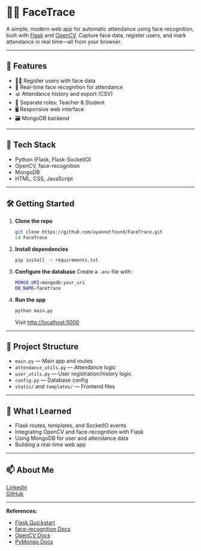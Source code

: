 # 🧑‍💼 FaceTrace

A simple, modern web app for automatic attendance using face recognition, built with [Flask](https://flask.palletsprojects.com/) and [OpenCV](https://opencv.org/). Capture face data, register users, and mark attendance in real time—all from your browser.

---

## 🚀 Features
- 🧑‍💼 Register users with face data
- 📸 Real-time face recognition for attendance
- 📊 Attendance history and export (CSV)
- 🏫 Separate roles: Teacher & Student
- 🖥️ Responsive web interface
- 🗃️ MongoDB backend

---

## 🧩 Tech Stack
- Python (Flask, Flask-SocketIO)
- OpenCV, face-recognition
- MongoDB
- HTML, CSS, JavaScript

---

## 🛠️ Getting Started

1. **Clone the repo**
   ```bash
   git clone https://github.com/ayannotfound/FaceTrace.git
   cd FaceTrace
   ```
2. **Install dependencies**
   ```bash
   pip install -r requirements.txt
   ```
3. **Configure the database**
   Create a `.env` file with:
   ```bash
   MONGO_URI=mongodb:your_uri
   DB_NAME=facetrace
   ```

4. **Run the app**
   ```bash
   python main.py
   ```
   Visit [http://localhost:5000](http://localhost:5000)

---

## 📁 Project Structure

- `main.py` — Main app and routes
- `attendance_utils.py` — Attendance logic
- `user_utils.py` — User registration/history logic
- `config.py` — Database config
- `static/` and `templates/` — Frontend files

---

## 🧠 What I Learned

- Flask routes, templates, and SocketIO events
- Integrating OpenCV and face-recognition with Flask
- Using MongoDB for user and attendance data
- Building a real-time web app

---

## 📫 About Me

[LinkedIn](https://www.linkedin.com/in/ayush-anand-420590306/)  
[GitHub](https://github.com/ayannotfound)

---

**References:**
- [Flask Quickstart](https://github.com/pallets/flask/blob/main/docs/quickstart.rst#_snippet_5)
- [face-recognition Docs](https://github.com/ageitgey/face_recognition)
- [OpenCV Docs](https://docs.opencv.org/)
- [PyMongo Docs](https://pymongo.readthedocs.io/)
